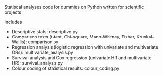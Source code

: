 Statiscal analyses code for dummies on Python written for scientific projects

Includes
- Descriptive stats: descriptive.py
- Comparison tests (t-test, Chi-square, Mann-Whitney, Fisher, Kruskal-Wallis): comparison.py
- Regression analysis (logistic regression with univariate and multivariate ORs): multivariate_analysis.py 
- Survival analysis and Cox regression (univariate HR and multivariate HR): survival_analysis.py
- Colour coding of statistical results: colour_coding.py
